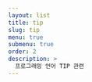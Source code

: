 ```yaml
---
layout: list
title: tip
slug: tip
menu: true
submenu: true
order: 2
description: >
  프로그래밍 언어 TIP 관련
---
```

